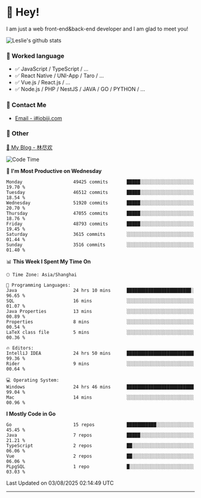# 👋 Hey!

I am just a web front-end&back-end developer and I am glad to meet you!

![Leslie's github stats](https://github-readme-stats.vercel.app/api?username=unsafe-ptr&&show_icons=true&&title_color=1abc9c&&icon_color=1abc9c)


### 📝 Worked language

- ✅ JavaScript / TypeScript / ...
- ✅ React Native / UNI-App / Taro / ...
- ✅ Vue.js / React.js / ...
- ✅ Node.js / PHP / NestJS / JAVA / GO / PYTHON / ...

### 📮 Contact Me

- [Email - i#iobiji.com](mailto:i@iobiji.com)


### 🤪 Other

[📌 My Blog - 林尽欢](https://iobiji.com)

<!--START_SECTION:waka-->
![Code Time](http://img.shields.io/badge/Code%20Time-1%2C891%20hrs%2051%20mins-blue)

📅 **I'm Most Productive on Wednesday** 

```text
Monday                   49425 commits       █████░░░░░░░░░░░░░░░░░░░░   19.70 % 
Tuesday                  46512 commits       █████░░░░░░░░░░░░░░░░░░░░   18.54 % 
Wednesday                51920 commits       █████░░░░░░░░░░░░░░░░░░░░   20.70 % 
Thursday                 47055 commits       █████░░░░░░░░░░░░░░░░░░░░   18.76 % 
Friday                   48793 commits       █████░░░░░░░░░░░░░░░░░░░░   19.45 % 
Saturday                 3615 commits        ░░░░░░░░░░░░░░░░░░░░░░░░░   01.44 % 
Sunday                   3516 commits        ░░░░░░░░░░░░░░░░░░░░░░░░░   01.40 % 
```


📊 **This Week I Spent My Time On** 

```text
🕑︎ Time Zone: Asia/Shanghai

💬 Programming Languages: 
Java                     24 hrs 10 mins      ████████████████████████░   96.65 % 
SQL                      16 mins             ░░░░░░░░░░░░░░░░░░░░░░░░░   01.07 % 
Java Properties          13 mins             ░░░░░░░░░░░░░░░░░░░░░░░░░   00.89 % 
Properties               8 mins              ░░░░░░░░░░░░░░░░░░░░░░░░░   00.54 % 
LaTeX class file         5 mins              ░░░░░░░░░░░░░░░░░░░░░░░░░   00.36 % 

🔥 Editors: 
IntelliJ IDEA            24 hrs 50 mins      █████████████████████████   99.36 % 
Rider                    9 mins              ░░░░░░░░░░░░░░░░░░░░░░░░░   00.64 % 

💻 Operating System: 
Windows                  24 hrs 46 mins      █████████████████████████   99.04 % 
Mac                      14 mins             ░░░░░░░░░░░░░░░░░░░░░░░░░   00.96 % 
```

**I Mostly Code in Go** 

```text
Go                       15 repos            ███████████░░░░░░░░░░░░░░   45.45 % 
Java                     7 repos             █████░░░░░░░░░░░░░░░░░░░░   21.21 % 
TypeScript               2 repos             ██░░░░░░░░░░░░░░░░░░░░░░░   06.06 % 
Vue                      2 repos             ██░░░░░░░░░░░░░░░░░░░░░░░   06.06 % 
PLpgSQL                  1 repo              █░░░░░░░░░░░░░░░░░░░░░░░░   03.03 % 
```




 Last Updated on 03/08/2025 02:14:49 UTC
<!--END_SECTION:waka-->
---
